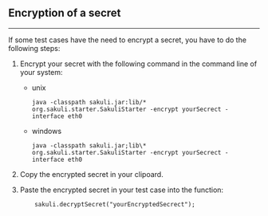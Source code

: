 
## Encryption of a secret
**************************

If some test cases have the need to encrypt a secret, you have to do the following steps:

1. Encrypt your secret with the following command in the command line of your system:

    * unix

        ```
        java -classpath sakuli.jar:lib/* org.sakuli.starter.SakuliStarter -encrypt yourSecrect -interface eth0
        ```

    * windows

         ```
         java -classpath sakuli.jar;lib\* org.sakuli.starter.SakuliStarter -encrypt yourSecrect -interface eth0
         ```

2. Copy the encrypted secret in your clipoard.

3. Paste the encrypted secret in your test case into the function:

    ```
        sakuli.decryptSecret("yourEncryptedSecrect");
    ```